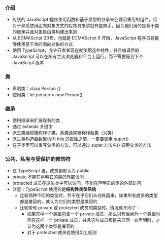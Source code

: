 ### 介绍
+ 传统的 JavaScript 程序使用函数和基于原型的继承来创建可重用的组件，但对于熟悉使用面向对象方式的程序员来讲就有些棘手，因为他们用的是基于类的继承并且对象是由类构建出来的
+ 从 ECMAScript 2015，也就是 ECMAScript 6 开始，JavaScript 程序员将能够使用基于类的面向对象的方式
+ 使用 TypeScript，允许开发者现在就使用这些特性，并且编译后的JavaScript 可以在所有主流浏览器和平台上运行，而不需要等到下个JavaScript 版本

### 类
+ 声明类：class Person {}
+ 使用类：let person = new Person()

### 继承
+ 使用继承来扩展现有的类
+ 通过 extends 关键字
+ 派生类通常被称作子类，基类通常被称作超类（父类）
+ 派生类构造函数里访问 this 的属性之前，一定要调用 super()
+ 在子类里可以重写父类的方法，可以通过 super.方法名() 调用父类的方法

### 公共、私有与受保护的修饰符
+ 在 TypeScript 里，成员都默认为 public
+ private 不能在声明它的类的外部访问
+ protected 成员在派生类中可以访问，不能在声明它的类的外部访问
+ 注意：TypeScript 使用的是**结构性类型系统**
  + 比较两种不同的类型时，并不在乎它们从何处而来，如果所有成员的类型都是兼容的，就认为它们的类型是兼容的
  + 比较带有 private 或 protected 成员的类型时，情况就不同了：
    + 如果其中一个类型包含一个 private 成员，那么只有当另外一个类型也存在这样一个 private 成员，并且这些成员都是来自同一处声明时，才认为这两个类型是兼容的
    + 对于 protected 成员也使用如上规则
